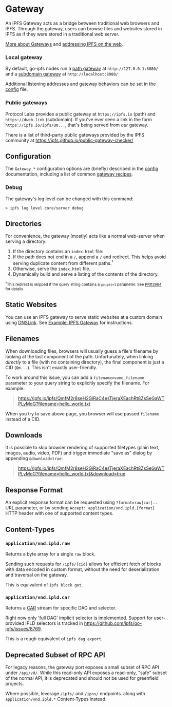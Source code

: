 # Gateway

An IPFS Gateway acts as a bridge between traditional web browsers and IPFS.
Through the gateway, users can browse files and websites stored in IPFS as if
they were stored in a traditional web server. 

[More about Gateways](https://docs.ipfs.io/concepts/ipfs-gateway/) and [addressing IPFS on the web](https://docs.ipfs.io/how-to/address-ipfs-on-web/).

### Local gateway

By default, go-ipfs nodes run
a [path gateway](https://docs.ipfs.io/how-to/address-ipfs-on-web/#path-gateway) at `http://127.0.0.1:8080/`
and a [subdomain gateway](https://docs.ipfs.io/how-to/address-ipfs-on-web/#subdomain-gateway) at `http://localhost:8080/`

Additional listening addresses and gateway behaviors can be set in the [config](#configuration) file.

### Public gateways

Protocol Labs provides a public gateway at `https://ipfs.io` (path) and `https://dweb.link` (subdomain).
If you've ever seen a link in the form `https://ipfs.io/ipfs/Qm...`, that's being served from *our* gateway.

There is a list of third-party public gateways provided by the IPFS community at https://ipfs.github.io/public-gateway-checker/

## Configuration

The `Gateway.*` configuration options are (briefly) described in the
[config](https://github.com/ipfs/go-ipfs/blob/master/docs/config.md#gateway)
documentation, including a list of common [gateway recipes](https://github.com/ipfs/go-ipfs/blob/master/docs/config.md#gateway-recipes).

### Debug
The gateway's log level can be changed with this command:
```
> ipfs log level core/server debug
```

## Directories

For convenience, the gateway (mostly) acts like a normal web-server when serving
a directory:

1. If the directory contains an `index.html` file:
  1. If the path does not end in a `/`, append a `/` and redirect. This helps
     avoid serving duplicate content from different paths.<sup>&dagger;</sup>
  2. Otherwise, serve the `index.html` file.
2. Dynamically build and serve a listing of the contents of the directory.

<sub><sup>&dagger;</sup>This redirect is skipped if the query string contains a
`go-get=1` parameter. See [PR#3964](https://github.com/ipfs/go-ipfs/pull/3963)
for details</sub>

## Static Websites

You can use an IPFS gateway to serve static websites at a custom domain using
[DNSLink](https://docs.ipfs.io/concepts/glossary#dnslink). See [Example: IPFS
Gateway](https://dnslink.io/#example-ipfs-gateway) for instructions.

## Filenames

When downloading files, browsers will usually guess a file's filename by looking
at the last component of the path. Unfortunately, when linking *directly* to a
file (with no containing directory), the final component is just a CID
(`Qm...`). This isn't exactly user-friendly.

To work around this issue, you can add a `filename=some_filename` parameter to
your query string to explicitly specify the filename. For example:

> https://ipfs.io/ipfs/QmfM2r8seH2GiRaC4esTjeraXEachRt8ZsSeGaWTPLyMoG?filename=hello_world.txt

When you try to save above page, you browser will use passed `filename` instead of a CID.

## Downloads

It is possible to skip browser rendering of supported filetypes (plain text,
images, audio, video, PDF) and trigger immediate "save as" dialog by appending
`&download=true`:

> https://ipfs.io/ipfs/QmfM2r8seH2GiRaC4esTjeraXEachRt8ZsSeGaWTPLyMoG?filename=hello_world.txt&download=true

## Response Format

An explicit response format can be requested using `?format=raw|car|..` URL parameter,
or by sending `Accept: application/vnd.ipld.{format}` HTTP header with one of supported content types.

## Content-Types

### `application/vnd.ipld.raw`

Returns a byte array for a single `raw` block.

Sending such requests for `/ipfs/{cid}` allows for efficient fetch of blocks with data
encoded in custom format, without the need for deserialization and traversal on the gateway.

This is equivalent of `ipfs block get`.

### `application/vnd.ipld.car`

Returns a [CAR](https://ipld.io/specs/transport/car/) stream for specific DAG and selector.

Right now only 'full DAG' implicit selector is implemented.
Support for user-provided IPLD selectors is tracked in https://github.com/ipfs/go-ipfs/issues/8769.

This is a rough equivalent of `ipfs dag export`.

## Deprecated Subset of RPC API

For legacy reasons, the gateway port exposes a small subset of RPC API under `/api/v0/`.
While this read-only API exposes a read-only, "safe" subset of the normal API,
it is deprecated and should not be used for greenfield projects.

Where possible, leverage `/ipfs/` and `/ipns/` endpoints.
along with `application/vnd.ipld.*` Content-Types instead.
